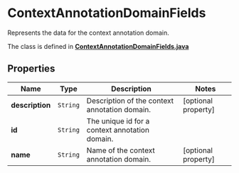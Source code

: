 

# ContextAnnotationDomainFields

Represents the data for the context annotation domain.

The class is defined in **[ContextAnnotationDomainFields.java](../../src/main/java/example/micronaut/model/ContextAnnotationDomainFields.java)**

## Properties

Name | Type | Description | Notes
------------ | ------------- | ------------- | -------------
**description** | `String` | Description of the context annotation domain. |  [optional property]
**id** | `String` | The unique id for a context annotation domain. | 
**name** | `String` | Name of the context annotation domain. |  [optional property]





